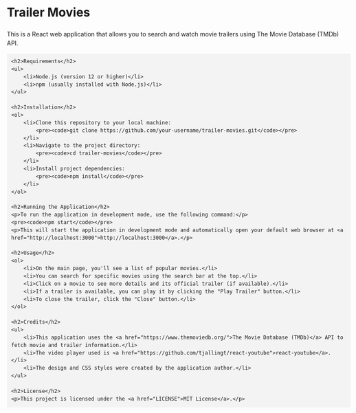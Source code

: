 <!DOCTYPE html>
<html lang="en">
<head>
    <meta charset="UTF-8">
    <meta name="viewport" content="width=device-width, initial-scale=1.0">
    <title>Trailer Movies - README</title>
    <style>
        body {
            font-family: -apple-system, BlinkMacSystemFont, "Segoe UI", Roboto, Helvetica, Arial, sans-serif, "Apple Color Emoji", "Segoe UI Emoji", "Segoe UI Symbol";
            line-height: 1.5;
            max-width: 800px;
            margin: 0 auto;
            padding: 20px;
        }
        h1, h2, h3, h4, h5, h6 {
            font-weight: bold;
        }
        code {
            background-color: #f3f3f3;
            padding: 2px 4px;
            border-radius: 4px;
        }
        pre {
            background-color: #f3f3f3;
            padding: 10px;
            border-radius: 4px;
            overflow-x: auto;
        }
    </style>
</head>
<body>
    <h1>Trailer Movies</h1>
    <p>This is a React web application that allows you to search and watch movie trailers using The Movie Database (TMDb) API.</p>

    <h2>Requirements</h2>
    <ul>
        <li>Node.js (version 12 or higher)</li>
        <li>npm (usually installed with Node.js)</li>
    </ul>

    <h2>Installation</h2>
    <ol>
        <li>Clone this repository to your local machine:
            <pre><code>git clone https://github.com/your-username/trailer-movies.git</code></pre>
        </li>
        <li>Navigate to the project directory:
            <pre><code>cd trailer-movies</code></pre>
        </li>
        <li>Install project dependencies:
            <pre><code>npm install</code></pre>
        </li>
    </ol>

    <h2>Running the Application</h2>
    <p>To run the application in development mode, use the following command:</p>
    <pre><code>npm start</code></pre>
    <p>This will start the application in development mode and automatically open your default web browser at <a href="http://localhost:3000">http://localhost:3000</a>.</p>

    <h2>Usage</h2>
    <ol>
        <li>On the main page, you'll see a list of popular movies.</li>
        <li>You can search for specific movies using the search bar at the top.</li>
        <li>Click on a movie to see more details and its official trailer (if available).</li>
        <li>If a trailer is available, you can play it by clicking the "Play Trailer" button.</li>
        <li>To close the trailer, click the "Close" button.</li>
    </ol>

    <h2>Credits</h2>
    <ul>
        <li>This application uses the <a href="https://www.themoviedb.org/">The Movie Database (TMDb)</a> API to fetch movie and trailer information.</li>
        <li>The video player used is <a href="https://github.com/tjallingt/react-youtube">react-youtube</a>.</li>
        <li>The design and CSS styles were created by the application author.</li>
    </ul>

    <h2>License</h2>
    <p>This project is licensed under the <a href="LICENSE">MIT License</a>.</p>
</body>
</html>

